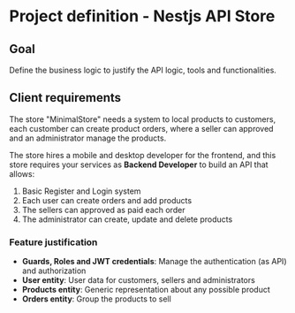 # Project definition - Nestjs API Store

## Goal

Define the business logic to justify the API logic, tools and functionalities.

## Client requirements

The store "MinimalStore" needs a system to local products to customers, each customber can create product orders, where a seller can approved and an administrator manage the products.

The store hires a mobile and desktop developer for the frontend, and this store requires your services as **Backend Developer** to build an API that allows:

1. Basic Register and Login system
2. Each user can create orders and add products
3. The sellers can approved as paid each order
4. The administrator can create, update and delete products

### Feature justification

- **Guards, Roles and JWT credentials**: Manage the authentication (as API) and authorization
- **User entity**: User data for customers, sellers and administrators
- **Products entity**: Generic representation about any possible product
- **Orders entity**: Group the products to sell
